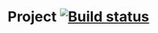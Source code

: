 # Project [![Build status](https://ci.appveyor.com/api/projects/status/3w8gv8771tjvq5ku?svg=true)](https://ci.appveyor.com/project/Ilia-qa67/javahwat2-1)
